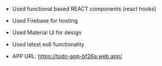 - Used functional based REACT components (react hooks)
- Used Firebase for hosting
- Used Material UI for design
- Used latest es6 functionality

- APP URL: https://todo-app-bf26a.web.app/
